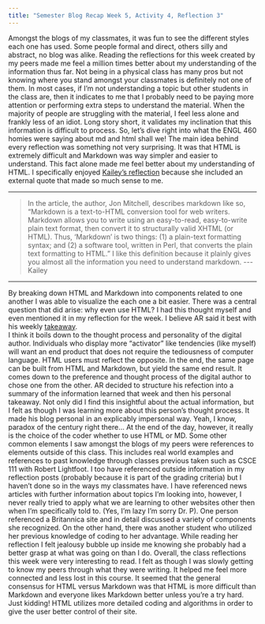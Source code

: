 ```yaml
---
title: "Semester Blog Recap Week 5, Activity 4, Reflection 3"
---
```


  Amongst the blogs of my classmates, it was fun to see the different styles each one has used. Some people formal and direct, others silly and abstract, no blog was alike. Reading the reflections for this week created by my peers made me feel a million times better about my understanding of the information thus far. Not being in a physical class has many pros but not knowing where you stand amongst your classmates is definitely not one of them. In most cases, if I’m not understanding a topic but other students in the class are, then it indicates to me that I probably need to be paying more attention or performing extra steps to understand the material. When the majority of people are struggling with the material, I feel less alone and frankly less of an idiot. Long story short, it validates my inclination that this information is difficult to process. So, let’s dive right into what the ENGL 460 homies were saying about md and html shall we!
	The main idea behind every reflection was something not very surprising. It was that HTML is extremely difficult and Markdown was way simpler and easier to understand. This fact alone made me feel better about my understanding of HTML. I specifically enjoyed [Kailey’s reflection](https://kmaclin17.github.io/reflective%20posts/2020/09/18/slug.html) because she included an external quote that made so much sense to me. 

---
>In the article, the author, Jon Mitchell, describes markdown like so, “Markdown is a text-to-HTML conversion tool for web writers. Markdown allows you to write using an 
>easy-to-read, easy-to-write plain text format, then convert it to structurally valid XHTML (or HTML). Thus, ‘Markdown’ is two things: (1) a plain-text formatting syntax; 
>and (2) a software tool, written in Perl, that converts the plain text formatting to HTML.” I like this definition because it plainly gives you almost all the 
>information you need to understand markdown.
>---Kailey 
---

By breaking down HTML and Markdown into components related to one another I was able to visualize the each one a bit easier. 
  There was a central question that did arise: why even use HTML? I had this thought myself and even mentioned it in my reflection for the week. I believe AR said it best with his weekly [takeaway](https://abdrhkhan.github.io/2020/09/18/WeeklyReflection3.html).  
I think it boils down to the thought process and personality of the digital author. Individuals who display more “activator” like tendencies (like myself) will want an end product that does not require the tediousness of computer language. HTML users must reflect the opposite. In the end, the same page can be built from HTML and Markdown, but yield the same end result. It comes down to the preference and thought process of the digital author to chose one from the other.
AR decided to structure his refection into a summary of the information learned that week and then his personal takeaway. Not only did I find this insightful about the actual information, but I felt as though I was learning more about this person’s thought process. It made his blog personal in an explicably impersonal way. Yeah, I know, paradox of the century right there… At the end of the day, however, it really is the choice of the coder whether to use HTML or MD. 
	Some other common elements I saw amongst the blogs of my peers were references to elements outside of this class. This includes real world examples and references to past knowledge through classes previous taken such as CSCE 111 with Robert Lightfoot. I too have referenced outside information in my reflection posts (probably because it is part of the grading criteria) but I haven’t done so in the ways my classmates have. I have referenced news articles with further information about topics I’m looking into, however, I never really tried to apply what we are learning to other websites other then when I’m specifically told to. (Yes, I’m lazy I’m sorry Dr. P). One person referenced a Britannica site and in detail discussed a variety of components she recognized. On the other hand, there was another student who utilized her previous knowledge of coding to her advantage. While reading her reflection I felt jealousy bubble up inside me knowing she probably had a better grasp at what was going on than I do. 
	Overall, the class reflections this week were very interesting to read. I felt as though I was slowly getting to know my peers through what they were writing. It helped me feel more connected and less lost in this course. It seemed that the general consensus for HTML versus Markdown was that HTML is more difficult than Markdown and everyone likes Markdown better unless you’re a try hard. Just kidding! HTML utilizes more detailed coding and algorithms in order to give the user better control of their site. 
